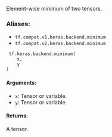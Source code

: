 
Element-wise minimum of two tensors.
### Aliases:
- `tf.compat.v1.keras.backend.minimum`
- `tf.compat.v2.keras.backend.minimum`

```
 tf.keras.backend.minimum(
    x,
    y
)
```
#### Arguments:
- `x`: Tensor or variable.
- `y`: Tensor or variable.
#### Returns:

A tensor.
